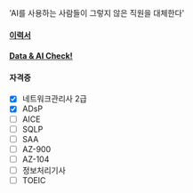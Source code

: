 'AI를 사용하는 사람들이 그렇지 않은 직원을 대체한다'  

#### [이력서](https://jiwontwopunch.notion.site/1123e2a4ccdd476384f7118e8b4c4710?pvs=4)
#### [Data & AI Check!](https://jiwontwopunch.notion.site/a53e39a51d7e4dc2add40a3f896539fc?pvs=4)
#### 자격증
- [x]  네트워크관리사 2급
- [x]  ADsP
- [ ]  AICE
- [ ]  SQLP
- [ ]  SAA
- [ ]  AZ-900
- [ ]  AZ-104
- [ ]  정보처리기사
- [ ]  TOEIC
